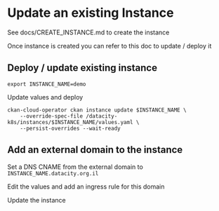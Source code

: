 # Update an existing Instance

See docs/CREATE_INSTANCE.md to create the instance

Once instance is created you can refer to this doc to update / deploy it

## Deploy / update existing instance

```
export INSTANCE_NAME=demo
```

Update values and deploy

```
ckan-cloud-operator ckan instance update $INSTANCE_NAME \
    --override-spec-file /datacity-k8s/instances/$INSTANCE_NAME/values.yaml \
    --persist-overrides --wait-ready
```

## Add an external domain to the instance

Set a DNS CNAME from the external domain to `INSTANCE_NAME.datacity.org.il`

Edit the values and add an ingress rule for this domain

Update the instance
